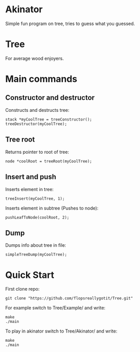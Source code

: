 # Akinator
Simple fun program on tree, tries to guess what you guessed.

# Tree
For average wood enjoyers.

# Main commands

## Constructor and destructor
Constructs and destructs tree:
```
stack *myCoolTree = treeConstructor();
treeDestructor(myCoolTree);
```

## Tree root
Returns pointer to root of tree:
```
node *coolRoot = treeRoot(myCoolTree);
```

## Insert and push
Inserts element in tree:
```
treeInsert(myCoolTree, 1);
```
Inserts element in subtree (Pushes to node):
```
pushLeafToNode(coolRoot, 2);
```

## Dump
Dumps info about tree in file:
```
simpleTreeDump(myCoolTree);
```

# Quick Start
First clone repo:
```
git clone "https://github.com/flopsreallygotit/Tree.git"
```
For example switch to Tree/Example/ and write:
```
make
./main
```

To play in akinator switch to Tree/Akinator/ and write:
```
make
./main
```
